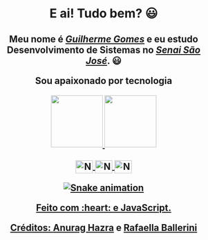 <div>
  <h1 align="center">E ai! Tudo bem? 😃</h1>
  <h2 align="center">Meu nome é <a href="https://www.linkedin.com/public-profile/settings?lipi=urn%3Ali%3Apage%3Ad_flagship3_profile_self_edit_contact-info%3BpoRQlPI%2FSZCfwmt5pzetww%3D%3D"><i>Guilherme Gomes</i></a> e eu estudo Desenvolvimento de Sistemas no <a href="https://cursos.sesisenai.org.br/sao-jose"><i>Senai São José</i></a>. 😃
  <p align="center"> Sou apaixonado por tecnologia

<div align="center">
  <a href="https://github.com/CariocaGomes">
    <img height="120em" src="https://github-readme-stats.vercel.app/api?username=CariocaGomes&count_private=true&include_all_commits=true&show_icons=true&theme=onedark&hide_border=false&show_owner=true"/>
  <img height="120em" src="https://github-readme-stats.vercel.app/api/top-langs/?username=CariocaGomes&langs_count=7&theme=onedark&hide"/>
</div>
  
  <div align="center" style="display: inline_block"><br>
 <img align="center" alt="Nathan-Java" height="30" width="40" src="https://cdn.jsdelivr.net/gh/devicons/devicon/icons/java/java-plain.svg" />
 <img align="center" alt="Nathan-Figma" height="30" width="40" src="https://cdn.jsdelivr.net/gh/devicons/devicon/icons/figma/figma-original.svg" />
 <img align="center" alt="Nathan-Git" height="30" width="40" src="https://cdn.jsdelivr.net/gh/devicons/devicon/icons/git/git-original.svg" />

<div align="center">

![Snake animation](https://github.com/danielbped/danielbped/blob/output/github-contribution-grid-snake.svg)

</div>

<div align="center">
  <p>Feito com :heart: e JavaScript.</p>
  <p>Créditos: <a href="https://github.com/anuraghazra/github-readme-stats">Anurag Hazra</a> e <a href="https://github.com/rafaballerini">Rafaella Ballerini</a></p>
</div>

##

<div>
<a href="https://www.instagram.com/ggomesjc_/" targes="_blank"><img.shields.io/badge/Instagram-E4405F?style=for-the-badge&logo=instagram&logoColor=white"target-"_blank"></a>
</div>
